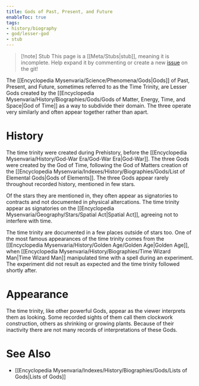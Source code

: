 ```yaml
---
title: Gods of Past, Present, and Future
enableToc: true
tags:
- history/biography
- god/lesser-god
- stub
---
```


> [!note] Stub
> This page is a [[Meta/Stubs|stub]], meaning it is incomplete. Help expand it by commenting or create a new [issue](https://github.com/RagtimeGal/quartz--encyclopedia-mysenvaria/issues/new/choose) on the git!

The [[Encyclopedia Mysenvaria/Science/Phenomena/Gods|Gods]] of Past, Present, and Future, sometimes referred to as the Time Trinity, are Lesser Gods created by the [[Encyclopedia Mysenvaria/History/Biographies/Gods/Gods of Matter, Energy, Time, and Space|God of Time]] as a way to subdivide their domain. The three operate very similarly and often appear together rather than apart.
# History
The time trinity were created during Prehistory, before the [[Encyclopedia Mysenvaria/History/God-War Era/God-War Era|God-War]]. The three Gods were created by the God of Time, following the God of Matters creation of the [[Encyclopedia Mysenvaria/Indexes/History/Biographies/Gods/List of Elemental Gods|Gods of Elements]]. The three Gods appear rarely throughout recorded history, mentioned in few stars. 

Of the stars they are mentioned in, they often appear as signatories to contracts and not documented in physical altercations. The time trinity appear as signatories on the [[Encyclopedia Mysenvaria/Geography/Stars/Spatial Act|Spatial Act]], agreeing not to interfere with time.

The time trinity are documented in a few places outside of stars too. One of the most famous appearances of the time trinity comes from the [[Encyclopedia Mysenvaria/History/Golden Age/Golden Age|Golden Age]], when [[Encyclopedia Mysenvaria/History/Biographies/Time Wizard Man|Time Wizard Man]] manipulated time with a spell during an experiment. The experiment did not result as expected and the time trinity followed shortly after.
# Appearance
The time trinity, like other powerful Gods, appear as the viewer interprets them as looking. Some recorded sights of them call them clockwork construction, others as shrinking or growing plants. Because of their inactivity there are not many records of interpretations of these Gods.
# See Also
- [[Encyclopedia Mysenvaria/Indexes/History/Biographies/Gods/Lists of Gods|Lists of Gods]]